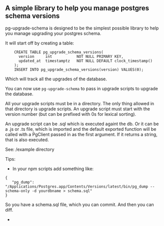 ## A simple library to help you manage postgres schema versions

pg-upgrade-schema is designed to be the simplest possible library to help you manage upgrading
your postgres schema.

It will start off by creating a table:

```
    CREATE TABLE pg_upgrade_schema_versions(
      version     int           NOT NULL PRIMARY KEY,
      updated_at  timestamptz   NOT NULL DEFAULT clock_timestamp()
    );
    INSERT INTO pg_upgrade_schema_versions(version) VALUES(0);
```

Which will track all the upgrades of the database.

You can now use `pg-upgrade-schema` to pass in upgrade scripts to upgrade the database.

All your upgrade scripts must be in a directory. The only thing allowed in that directory is upgrade scripts. An upgrade script must start with the version number (but can be prefixed with 0s for lexical sorting).

An upgrade script can be .sql which is executed againt the db. Or it can be a .js or .ts file, which is imported and the default exported function will be called with a PgClient passed in as the first argument. If it returns a string, that is also executed.

See: /example directory

Tips:

- In your npm scripts add something like:

```
{
   "pg_dump": "/Applications/Postgres.app/Contents/Versions/latest/bin/pg_dump --schema-only -d yourdbname > schema.sql"
}
```

So you have a schema.sql file, which you can commit. And then you can diff.

-
